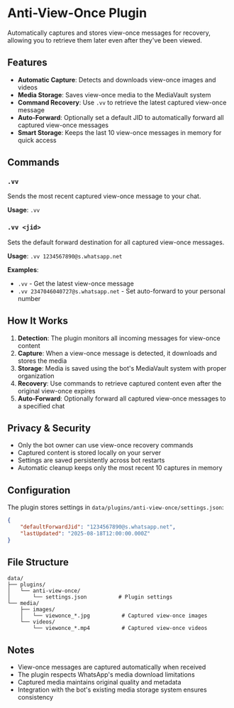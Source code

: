 # Anti-View-Once Plugin

Automatically captures and stores view-once messages for recovery, allowing you to retrieve them later even after they've been viewed.

## Features

- **Automatic Capture**: Detects and downloads view-once images and videos
- **Media Storage**: Saves view-once media to the MediaVault system
- **Command Recovery**: Use `.vv` to retrieve the latest captured view-once message
- **Auto-Forward**: Optionally set a default JID to automatically forward all captured view-once messages
- **Smart Storage**: Keeps the last 10 view-once messages in memory for quick access

## Commands

### `.vv`
Sends the most recent captured view-once message to your chat.

**Usage**: `.vv`

### `.vv <jid>`
Sets the default forward destination for all captured view-once messages.

**Usage**: `.vv 1234567890@s.whatsapp.net`

**Examples**:
- `.vv` - Get the latest view-once message
- `.vv 2347046040727@s.whatsapp.net` - Set auto-forward to your personal number

## How It Works

1. **Detection**: The plugin monitors all incoming messages for view-once content
2. **Capture**: When a view-once message is detected, it downloads and stores the media
3. **Storage**: Media is saved using the bot's MediaVault system with proper organization
4. **Recovery**: Use commands to retrieve captured content even after the original view-once expires
5. **Auto-Forward**: Optionally forward all captured view-once messages to a specified chat

## Privacy & Security

- Only the bot owner can use view-once recovery commands
- Captured content is stored locally on your server
- Settings are saved persistently across bot restarts
- Automatic cleanup keeps only the most recent 10 captures in memory

## Configuration

The plugin stores settings in `data/plugins/anti-view-once/settings.json`:

```json
{
    "defaultForwardJid": "1234567890@s.whatsapp.net",
    "lastUpdated": "2025-08-18T12:00:00.000Z"
}
```

## File Structure

```
data/
├── plugins/
│   └── anti-view-once/
│       └── settings.json          # Plugin settings
└── media/
    ├── images/
    │   └── viewonce_*.jpg          # Captured view-once images
    └── videos/
        └── viewonce_*.mp4          # Captured view-once videos
```

## Notes

- View-once messages are captured automatically when received
- The plugin respects WhatsApp's media download limitations
- Captured media maintains original quality and metadata
- Integration with the bot's existing media storage system ensures consistency